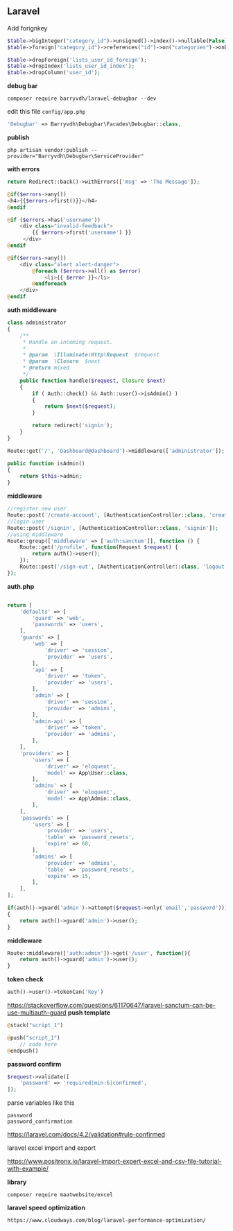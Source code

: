 ## Laravel
Add forignkey
```php
$table->bigInteger("category_id")->unsigned()->index()->nullable(False);
$table->foreign("category_id")->references("id")->on("categories")->onDelete('cascade');Drop foreignkey, index and column
```
```php
$table->dropForeign('lists_user_id_foreign');
$table->dropIndex('lists_user_id_index');
$table->dropColumn('user_id');
```
**debug bar**
```textile
composer require barryvdh/laravel-debugbar --dev
```
edit this file `config/app.php`
```php
'Debugbar' => Barryvdh\Debugbar\Facades\Debugbar::class,
```
**publish**
```textile
php artisan vendor:publish --provider="Barryvdh\Debugbar\ServiceProvider"
```
**with errors**
```php
return Redirect::back()->withErrors(['msg' => 'The Message']);
```
```php
@if($errors->any())
<h4>{{$errors->first()}}</h4>
@endif
```
```php
@if ($errors->has('username'))                    
    <div class="invalid-feedback">
        {{ $errors->first('username') }}
     </div>
@endif
```
```php
@if($errors->any())
    <div class="alert alert-danger">
        @foreach ($errors->all() as $error)
            <li>{{ $error }}</li>
        @endforeach 
    </div>
@endif
```
**auth middleware**
```php
class administrator
{
    /**
     * Handle an incoming request.
     *
     * @param  \Illuminate\Http\Request  $request
     * @param  \Closure  $next
     * @return mixed
     */
    public function handle($request, Closure $next)
    {
        if ( Auth::check() && Auth::user()->isAdmin() )
        {
            return $next($request);
        }

        return redirect('signin');
    }
}
```
```php
Route::get('/', 'Dashboard@dashboard')->middleware(['administrator']);
```
```php
public function isAdmin()
{
    return $this->admin;
}
```
**middleware**
```php
//register new user
Route::post('/create-account', [AuthenticationController::class, 'createAccount']);
//login user
Route::post('/signin', [AuthenticationController::class, 'signin']);
//using middleware
Route::group(['middleware' => ['auth:sanctum']], function () {
    Route::get('/profile', function(Request $request) {
        return auth()->user();
    });
    Route::post('/sign-out', [AuthenticationController::class, 'logout']);
});
````
**auth.php**
```php

return [
    'defaults' => [
        'guard' => 'web',
        'passwords' => 'users',
    ],
    'guards' => [
        'web' => [
            'driver' => 'session',
            'provider' => 'users',
        ],
        'api' => [
            'driver' => 'token',
            'provider' => 'users',
        ],
        'admin' => [
            'driver' => 'session',
            'provider' => 'admins',
        ],
        'admin-api' => [
            'driver' => 'token',
            'provider' => 'admins',
        ],
    ],
    'providers' => [
        'users' => [
            'driver' => 'eloquent',
            'model' => App\User::class,
        ],
        'admins' => [
            'driver' => 'eloquent',
            'model' => App\Admin::class,
        ],
    ],
    'passwords' => [
        'users' => [
            'provider' => 'users',
            'table' => 'password_resets',
            'expire' => 60,
        ],
        'admins' => [
            'provider' => 'admins',
            'table' => 'password_resets',
            'expire' => 15,
        ],
    ],
];
```
```php
if(auth()->guard('admin')->attempt($request->only('email','password')))
{
    return auth()->guard('admin')->user();
}
```
**middleware**
```php
Route::middleware(['auth:admin'])->get('/user', function(){
    return auth()->guard('admin')->user();
}
```
**token check**
```php
auth()->user()->tokenCan('key')
```
https://stackoverflow.com/questions/61170647/laravel-sanctum-can-be-use-multiauth-guard
**push template**
```php
@stack("script_1")
```
```php
@push("script_1")
    // code here
@endpush()
```
**password confirm**
```php
$request->validate([
    'password' => 'required|min:6|confirmed',
]);
```
parse variables like this
```text
password
password_confirmation
```
https://laravel.com/docs/4.2/validation#rule-confirmed

laravel excel import and export

https://www.positronx.io/laravel-import-expert-excel-and-csv-file-tutorial-with-example/

**library**
```
composer require maatwebsite/excel
```
**laravel speed optimization**
```
https://www.cloudways.com/blog/laravel-performance-optimization/
```